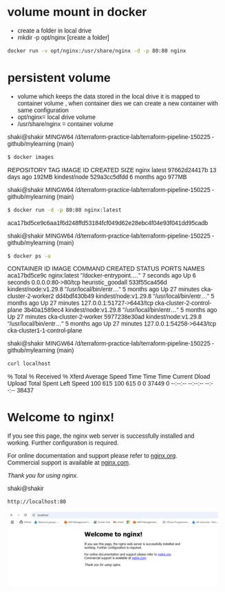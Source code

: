 # volume mount in docker
* create a folder in local drive 
* mkdir -p opt/nginx [create a folder]
```sh
docker run -v opt/nginx:/usr/share/nginx -d -p 80:80 nginx 
```
# persistent volume 
-   volume which keeps the data stored in the local drive
it is mapped to container volume , when container dies we can create a new container with same configuration
- opt/nginx= local drive volume
- /usr/share/nginx = container volume


shaki@shakir MINGW64 /d/terraform-practice-lab/terraform-pipeline-150225 -github/mylearning (main)
```sh
$ docker images
```
REPOSITORY     TAG       IMAGE ID       CREATED        SIZE
nginx          latest    97662d24417b   13 days ago    192MB
kindest/node   <none>    529a3cc5dfdd   6 months ago   977MB

shaki@shakir MINGW64 /d/terraform-practice-lab/terraform-pipeline-150225 -github/mylearning (main)
```sh
$ docker run -d -p 80:80 nginx:latest
```
aca17bd5ce9c6aa1f6d248ffd53184fcf049d62e28ebc4f04e93f041dd95cadb

shaki@shakir MINGW64 /d/terraform-practice-lab/terraform-pipeline-150225 -github/mylearning (main)
```sh
$ docker ps -a
```
CONTAINER ID   IMAGE                  COMMAND                  CREATED         STATUS          PORTS                       NAMES
aca17bd5ce9c   nginx:latest           "/docker-entrypoint.…"   7 seconds ago   Up 6 seconds    0.0.0.0:80->80/tcp          heuristic_goodall
533f55ca456d   kindest/node:v1.29.8   "/usr/local/bin/entr…"   5 months ago    Up 27 minutes                               cka-cluster-2-worker2
dd4bdf430b49   kindest/node:v1.29.8   "/usr/local/bin/entr…"   5 months ago    Up 27 minutes   127.0.0.1:51727->6443/tcp   cka-cluster-2-control-plane
3b40a1589ec4   kindest/node:v1.29.8   "/usr/local/bin/entr…"   5 months ago    Up 27 minutes                               cka-cluster-2-worker
5977238e30ad   kindest/node:v1.29.8   "/usr/local/bin/entr…"   5 months ago    Up 27 minutes   127.0.0.1:54258->6443/tcp   cka-cluster1-1-control-plane

 shaki@shakir MINGW64 /d/terraform-practice-lab/terraform-pipeline-150225 -github/mylearning (main)
```sh
curl localhost
```
  % Total    % Received % Xferd  Average Speed   Time    Time     Time  Current
                                 Dload  Upload   Total   Spent    Left  Speed
100   615  100   615    0     0  37449      0 --:--:-- --:--:-- --:--:-- 38437<!DOCTYPE html>
<html>
<head>
<title>Welcome to nginx!</title>
<style>
html { color-scheme: light dark; }
body { width: 35em; margin: 0 auto;
font-family: Tahoma, Verdana, Arial, sans-serif; }
</style>
</head>
<body>
<h1>Welcome to nginx!</h1>
<p>If you see this page, the nginx web server is successfully installed and
working. Further configuration is required.</p>

<p>For online documentation and support please refer to
<a href="http://nginx.org/">nginx.org</a>.<br/>
Commercial support is available at
<a href="http://nginx.com/">nginx.com</a>.</p>

<p><em>Thank you for using nginx.</em></p>
</body>
</html>


shaki@shakir 
```sh
http://localhost:80
```


![volume](images/docker-images-1.png)



